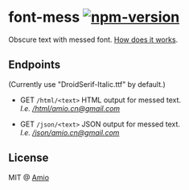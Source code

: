 # font-mess [![npm-version][npm-badge]][npm-link]

Obscure text with messed font. [How does it works](screenshot).

## Endpoints

(Currently use "DroidSerif-Italic.ttf" by default.)

- GET `/html/<text>` HTML output for messed text.  
  _I.e. [/html/amio.cn@gmail.com](https://mess.now.sh/html/amio.cn@gmail.com)_

- GET `/json/<text>` JSON output for messed text.  
  _I.e. [/json/amio.cn@gmail.com](https://msss.now.sh/json/amio.cn@gmail.com)_

## License

MIT @ [Amio][author]

[screenshot]: https://user-images.githubusercontent.com/215282/28813037-310a94c8-765d-11e7-8fb6-16586df79781.png
[npm-badge]:  https://img.shields.io/npm/v/font-mess.svg?style=flat-square
[npm-link]:   https://www.npmjs.com/package/font-mess
[author]:     https://github.com/amio
